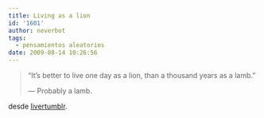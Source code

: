 ```yaml
---
title: Living as a lion
id: '1601'
author: neverbot
tags:
  - pensamientos aleatorios
date: 2009-08-14 10:26:56
---
```


> “It’s better to live one day as a lion, than a thousand years as a lamb.”
>
> — Probably a lamb.

desde [livertumblr](http://livercake.tumblr.com/).
